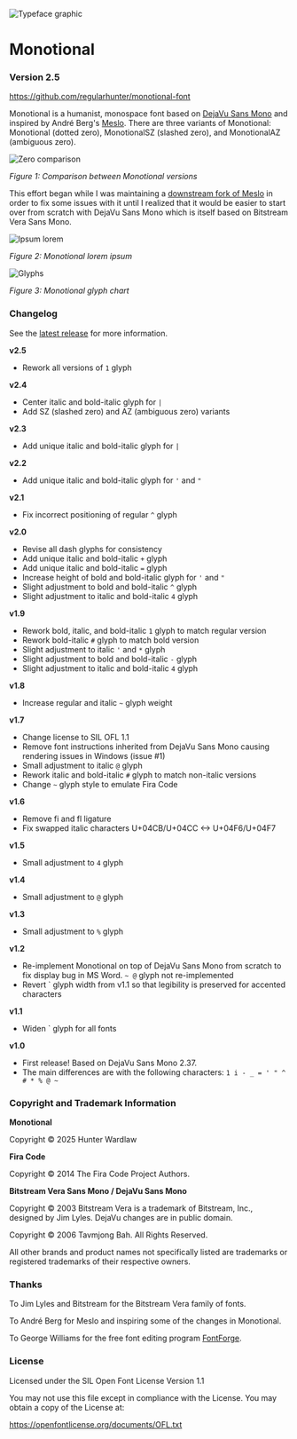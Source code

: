 ![Typeface graphic](doc/monotional.png)

# Monotional

### Version 2.5

https://github.com/regularhunter/monotional-font

Monotional is a humanist, monospace font based on 
[DejaVu Sans Mono](https://github.com/dejavu-fonts/dejavu-fonts) and 
inspired by André Berg's [Meslo](https://github.com/andreberg/Meslo-Font). 
There are three variants of Monotional: Monotional (dotted zero), 
MonotionalSZ (slashed zero), and MonotionalAZ (ambiguous zero).

![Zero comparison](doc/monotional-zeroes.png)

*Figure 1: Comparison between Monotional versions*

This effort began while I was maintaining a 
[downstream fork of Meslo](https://github.com/regularhunter/Meslo-Font/) 
in order to fix some issues with it until I realized that it would be easier to 
start over from scratch with DejaVu Sans Mono which is itself based on 
Bitstream Vera Sans Mono.

![Ipsum lorem](doc/monotional-ipsumlorem.png)

*Figure 2: Monotional lorem ipsum*

![Glyphs](doc/monotional-glyphs.png)

*Figure 3: Monotional glyph chart*

### Changelog

See the [latest release](https://github.com/regularhunter/monotional-font/releases) 
for more information.

**v2.5**

 * Rework all versions of ` 1 ` glyph

**v2.4**

 * Center italic and bold-italic glyph for ` | `
 * Add SZ (slashed zero) and AZ (ambiguous zero) variants

**v2.3**

 * Add unique italic and bold-italic glyph for ` | `

**v2.2**

 * Add unique italic and bold-italic glyph for ` ' ` and ` " `

**v2.1**

 * Fix incorrect positioning of regular ` ^ ` glyph

**v2.0**

 * Revise all dash glyphs for consistency
 * Add unique italic and bold-italic ` + ` glyph
 * Add unique italic and bold-italic ` = ` glyph
 * Increase height of bold and bold-italic glyph for ` ' ` and ` " `
 * Slight adjustment to bold and bold-italic ` ^ ` glyph
 * Slight adjustment to italic and bold-italic ` 4 ` glyph

**v1.9**

 * Rework bold, italic, and bold-italic ` 1 ` glyph to match regular version
 * Rework bold-italic ` # ` glyph to match bold version
 * Slight adjustment to italic ` ' ` and ` * ` glyph
 * Slight adjustment to bold and bold-italic ` - ` glyph
 * Slight adjustment to italic and bold-italic ` 4 ` glyph

**v1.8**

 * Increase regular and italic ` ~ ` glyph weight

**v1.7**

 * Change license to SIL OFL 1.1
 * Remove font instructions inherited from DejaVu Sans Mono causing 
rendering issues in Windows (issue #1)
 * Small adjustment to italic ` @ ` glyph
 * Rework italic and bold-italic ` # ` glyph to match non-italic 
versions
 * Change ` ~ ` glyph style to emulate Fira Code

**v1.6**

 * Remove fi and fl ligature
 * Fix swapped italic characters U+04CB/U+04CC <-> U+04F6/U+04F7

**v1.5**

 * Small adjustment to ` 4 ` glyph

**v1.4**

 * Small adjustment to ` @ ` glyph

**v1.3**

 * Small adjustment to ` % ` glyph

**v1.2**

 * Re-implement Monotional on top of DejaVu Sans Mono from scratch to 
fix display bug in MS Word. ` ~ @ ` glyph not re-implemented
 * Revert \` glyph width from v1.1 so that legibility is preserved for accented 
characters

**v1.1**

 * Widen \` glyph for all fonts

**v1.0**

 * First release! Based on DejaVu Sans Mono 2.37.
 * The main differences are with the following characters: ` 1 i - _ = ' " ^ # * % @ ~ `

### Copyright and Trademark Information

**Monotional**

Copyright © 2025 Hunter Wardlaw

**Fira Code**

Copyright © 2014 The Fira Code Project Authors.

**Bitstream Vera Sans Mono / DejaVu Sans Mono**

Copyright © 2003 Bitstream Vera is a trademark of Bitstream, Inc., designed by Jim Lyles.
DejaVu changes are in public domain.

Copyright © 2006 Tavmjong Bah. All Rights Reserved.

All other brands and product names not specifically listed are trademarks or
registered trademarks of their respective owners.

### Thanks

To Jim Lyles and Bitstream for the Bitstream Vera family of fonts.

To André Berg for Meslo and inspiring some of the changes in Monotional.

To George Williams for the free font editing program 
[FontForge](http://fontforge.org).

### License

Licensed under the SIL Open Font License Version 1.1

You may not use this file except in compliance with the License. 
You may obtain a copy of the License at:

https://openfontlicense.org/documents/OFL.txt
